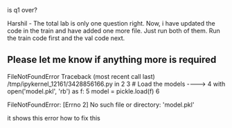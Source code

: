 is q1 over?


Harshil - The total lab is only one question right. Now, i have updated the code in the train and have added one more file. Just run both of them. Run the train code first and the val code next.

Please let me know if anything more is required
---------------------------------------------------------------------------
FileNotFoundError                         Traceback (most recent call last)
/tmp/ipykernel_12161/3428856166.py in 
      2 
      3 # Load the models
----> 4 with open('model.pkl', 'rb') as f:
      5     model = pickle.load(f)
      6 

FileNotFoundError: [Errno 2] No such file or directory: 'model.pkl'


it shows this error how to fix this
